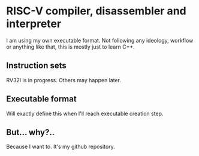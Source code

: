 # RISC-V compiler, disassembler and interpreter

I am using my own executable format. Not following any ideology, workflow or anything like that, this is mostly just
to learn C++.

## Instruction sets

RV32I is in progress. Others may happen later.

## Executable format

Will exactly define this when I'll reach executable creation step.

## But... why?..

Because I want to. It's my github repository.
